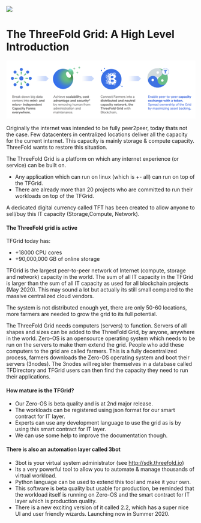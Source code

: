 ![](./img/cap2layer.png)

# The ThreeFold Grid: A High Level Introduction
![](./img/tf_principle_banner.png)

Originally the internet was intended to be fully peer2peer, today thats not the case. Few datacenters in centralized locations deliver all the capacity for the current internet. This capacity is mainly storage & compute capacity.
ThreeFold wants to restore this situation.

The ThreeFold Grid is a platform on which any internet experience (or service) can be built on.

- Any application which can run on linux (which is +- all) can run on top of the TFGrid.
- There are already more than 20 projects who are committed to run their workloads on top of the TFGrid.

A dedicated digital currency called TFT has been created to allow anyone to sell/buy this IT capacity (Storage,Compute, Network).

#### The ThreeFold grid is active

TFGrid today has:

- +18000 CPU cores 
- +90,000,000 GB of online storage

TFGrid is the largest peer-to-peer network of Internet (compute, storage and network) capacity in the world. The sum of all IT capacity in the TFGrid is larger than the sum of all IT capacity as used for all blockchain projects (May 2020). This may sound a lot but actually its still small compared to the massive centralized cloud vendors.

The system is not distributed enough yet, there are only 50-60 locations, more farmers are needed to grow the grid to its full potential.

The ThreeFold Grid needs computers (servers) to function. Servers of all shapes and sizes can be added to the ThreeFold Grid, by anyone, anywhere in the world. Zero-OS is an opensource operating system which needs to be run on the servers to make them extend the grid. People who add these computers to the grid are called farmers. This is a fully decentralized process, farmers downloads the Zero-OS operating system and boot their servers (3nodes). The 3nodes will register themselves in a database called TFDirectory and TFGrid users can then find the capacity they need to run their applications.

#### How mature is the TFGrid?

- Our Zero-OS is beta quality and is at 2nd major release.
- The workloads can be registered using json format for our smart contract for IT layer.
- Experts can use any development language to use the grid as is by using this smart contract for IT layer.
- We can use some help to improve the documentation though.

#### There is also an automation layer called 3bot

- 3bot is your virtual system administrator (see http://sdk.threefold.io)
- Its a very powerful tool to allow you to automate & manage thousands of virtual workload.
- Python language can be used to extend this tool and make it your own.
- This software is beta quality but usable for production, be reminded that the workload itself is running on Zero-OS and the smart contract for IT layer which is production quality.
- There is a new exciting version of it called 2.2, which has a super nice UI and user friendly wizards. Launching now in Summer 2020.




